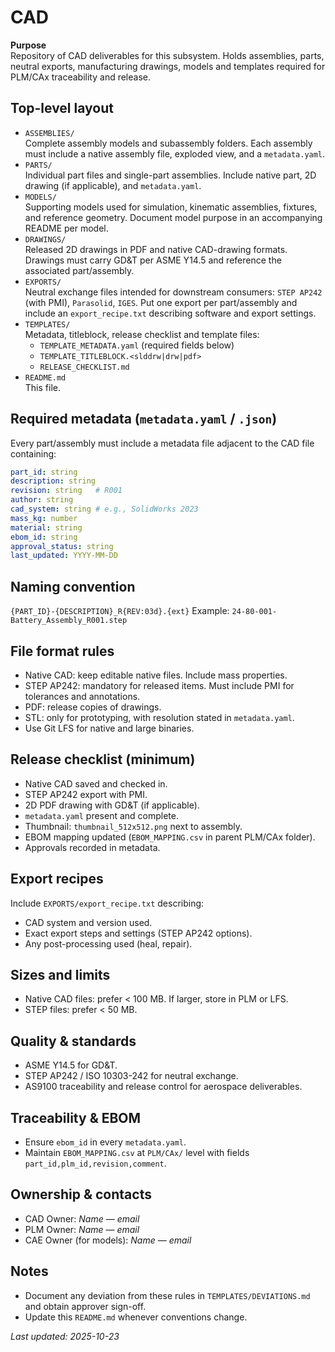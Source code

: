 # CAD

**Purpose**  
Repository of CAD deliverables for this subsystem. Holds assemblies, parts, neutral exports, manufacturing drawings, models and templates required for PLM/CAx traceability and release.

## Top-level layout
- `ASSEMBLIES/`  
  Complete assembly models and subassembly folders. Each assembly must include a native assembly file, exploded view, and a `metadata.yaml`.  
- `PARTS/`  
  Individual part files and single-part assemblies. Include native part, 2D drawing (if applicable), and `metadata.yaml`.  
- `MODELS/`  
  Supporting models used for simulation, kinematic assemblies, fixtures, and reference geometry. Document model purpose in an accompanying README per model.  
- `DRAWINGS/`  
  Released 2D drawings in PDF and native CAD-drawing formats. Drawings must carry GD&T per ASME Y14.5 and reference the associated part/assembly.  
- `EXPORTS/`  
  Neutral exchange files intended for downstream consumers: `STEP AP242` (with PMI), `Parasolid`, `IGES`. Put one export per part/assembly and include an `export_recipe.txt` describing software and export settings.  
- `TEMPLATES/`  
  Metadata, titleblock, release checklist and template files:  
  - `TEMPLATE_METADATA.yaml` (required fields below)  
  - `TEMPLATE_TITLEBLOCK.<slddrw|drw|pdf>`  
  - `RELEASE_CHECKLIST.md`  
- `README.md`  
  This file.

## Required metadata (`metadata.yaml` / `.json`)
Every part/assembly must include a metadata file adjacent to the CAD file containing:
```yaml
part_id: string
description: string
revision: string   # R001
author: string
cad_system: string # e.g., SolidWorks 2023
mass_kg: number
material: string
ebom_id: string
approval_status: string
last_updated: YYYY-MM-DD
```

## Naming convention

`{PART_ID}-{DESCRIPTION}_R{REV:03d}.{ext}`
Example: `24-80-001-Battery_Assembly_R001.step`

## File format rules

* Native CAD: keep editable native files. Include mass properties.
* STEP AP242: mandatory for released items. Must include PMI for tolerances and annotations.
* PDF: release copies of drawings.
* STL: only for prototyping, with resolution stated in `metadata.yaml`.
* Use Git LFS for native and large binaries.

## Release checklist (minimum)

* Native CAD saved and checked in.
* STEP AP242 export with PMI.
* 2D PDF drawing with GD&T (if applicable).
* `metadata.yaml` present and complete.
* Thumbnail: `thumbnail_512x512.png` next to assembly.
* EBOM mapping updated (`EBOM_MAPPING.csv` in parent PLM/CAx folder).
* Approvals recorded in metadata.

## Export recipes

Include `EXPORTS/export_recipe.txt` describing:

* CAD system and version used.
* Exact export steps and settings (STEP AP242 options).
* Any post-processing used (heal, repair).

## Sizes and limits

* Native CAD files: prefer < 100 MB. If larger, store in PLM or LFS.
* STEP files: prefer < 50 MB.

## Quality & standards

* ASME Y14.5 for GD&T.
* STEP AP242 / ISO 10303-242 for neutral exchange.
* AS9100 traceability and release control for aerospace deliverables.

## Traceability & EBOM

* Ensure `ebom_id` in every `metadata.yaml`.
* Maintain `EBOM_MAPPING.csv` at `PLM/CAx/` level with fields `part_id,plm_id,revision,comment`.

## Ownership & contacts

* CAD Owner: *Name* — *email*
* PLM Owner: *Name* — *email*
* CAE Owner (for models): *Name* — *email*

## Notes

* Document any deviation from these rules in `TEMPLATES/DEVIATIONS.md` and obtain approver sign-off.
* Update this `README.md` whenever conventions change.

*Last updated: 2025-10-23*


